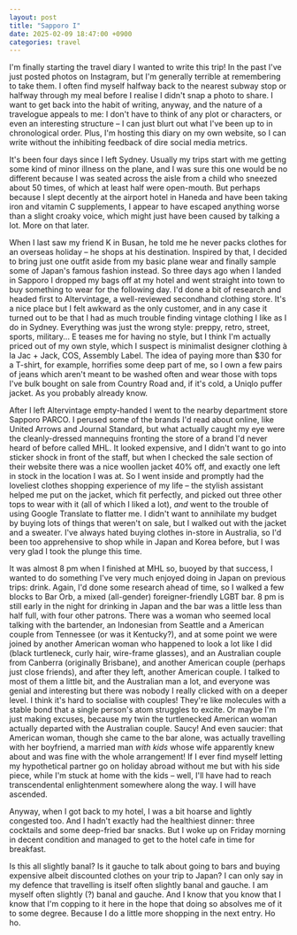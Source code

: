 ```yaml
---
layout: post
title: "Sapporo I"
date: 2025-02-09 18:47:00 +0900
categories: travel
---
```


I'm finally starting the travel diary I wanted to write this trip! In the past I've just posted photos on Instagram, but I'm generally terrible at remembering to take them. I often find myself halfway back to the nearest subway stop or halfway through my meal before I realise I didn't snap a photo to share. I want to get back into the habit of writing, anyway, and the nature of a travelogue appeals to me: I don't have to think of any plot or characters, or even an interesting structure – I can just blurt out what I've been up to in chronological order. Plus, I'm hosting this diary on my own website, so I can write without the inhibiting feedback of dire social media metrics. 

It's been four days since I left Sydney. Usually my trips start with me getting some kind of minor illness on the plane, and I was sure this one would be no different because I was seated across the aisle from a child who sneezed about 50 times, of which at least half were open-mouth. But perhaps because I slept decently at the airport hotel in Haneda and have been taking iron and vitamin C supplements, I appear to have escaped anything worse than a slight croaky voice, which might just have been caused by talking a lot. More on that later.

When I last saw my friend K in Busan, he told me he never packs clothes for an overseas holiday – he shops at his destination. Inspired by that, I decided to bring just one outfit aside from my basic plane wear and finally sample some of Japan's famous fashion instead. So three days ago when I landed in Sapporo I dropped my bags off at my hotel and went straight into town to buy something to wear for the following day. I'd done a bit of research and headed first to Altervintage, a well-reviewed secondhand clothing store. It's a nice place but I felt awkward as the only customer, and in any case it turned out to be that I had as much trouble finding vintage clothing I like as I do in Sydney. Everything was just the wrong style: preppy, retro, street, sports, military... E teases me for having no style, but I think I'm actually priced out of my own style, which I suspect is minimalist designer clothing à la Jac + Jack, COS, Assembly Label. The idea of paying more than $30 for a T-shirt, for example, horrifies some deep part of me, so I own a few pairs of jeans which aren't meant to be washed often and wear those with tops I've bulk bought on sale from Country Road and, if it's cold, a Uniqlo puffer jacket. As you probably already know.

After I left Altervintage empty-handed I went to the nearby department store Sapporo PARCO. I perused some of the brands I'd read about online, like United Arrows and Journal Standard, but what actually caught my eye were the cleanly-dressed mannequins fronting the store of a brand I'd never heard of before called MHL. It looked expensive, and I didn't want to go into sticker shock in front of the staff, but when I checked the sale section of their website there was a nice woollen jacket 40% off, and exactly one left in stock in the location I was at. So I went inside and promptly had the loveliest clothes shopping experience of my life – the stylish assistant helped me put on the jacket, which fit perfectly, and picked out three other tops to wear with it (all of which I liked a lot), *and* went to the trouble of using Google Translate to flatter me. I didn't want to annihilate my budget by buying lots of things that weren't on sale, but I walked out with the jacket and a sweater. I've always hated buying clothes in-store in Australia, so I'd been too apprehensive to shop while in Japan and Korea before, but I was very glad I took the plunge this time.

It was almost 8 pm when I finished at MHL so, buoyed by that success, I wanted to do something I've very much enjoyed doing in Japan on previous trips: drink. Again, I'd done some research ahead of time, so I walked a few blocks to Bar Orb, a mixed (all-gender) foreigner-friendly LGBT bar. 8 pm is still early in the night for drinking in Japan and the bar was a little less than half full, with four other patrons. There was a woman who seemed local talking with the bartender, an Indonesian from Seattle and a American couple from Tennessee (or was it Kentucky?), and at some point we were joined by another American woman who happened to look a lot like I did (black turtleneck, curly hair, wire-frame glasses), and an Australian couple from Canberra (originally Brisbane), and another American couple (perhaps just close friends), and after they left, another American couple. I talked to most of them a little bit, and the Australian man a lot, and everyone was genial and interesting but there was nobody I really clicked with on a deeper level. I think it's hard to socialise with couples! They're like molecules with a stable bond that a single person's atom struggles to excite. Or maybe I'm just making excuses, because my twin the turtlenecked American woman actually departed with the Australian couple. Saucy! And even saucier: that American woman, though she came to the bar alone, was actually travelling with her boyfriend, a married man *with kids* whose wife apparently knew about and was fine with the whole arrangement! If I ever find myself letting my hypothetical partner go on holiday abroad without me but with his side piece, while I'm stuck at home with the kids – well, I'll have had to reach transcendental enlightenment somewhere along the way. I will have ascended.

Anyway, when I got back to my hotel, I was a bit hoarse and lightly congested too. And I hadn't exactly had the healthiest dinner: three cocktails and some deep-fried bar snacks. But I woke up on Friday morning in decent condition and managed to get to the hotel cafe in time for breakfast.

Is this all slightly banal? Is it gauche to talk about going to bars and buying expensive albeit discounted clothes on your trip to Japan? I can only say in my defence that travelling is itself often slightly banal and gauche. I am myself often slightly (?) banal and gauche. And I know that you know that I know that I'm copping to it here in the hope that doing so absolves me of it to some degree. Because I do a little more shopping in the next entry. Ho ho.